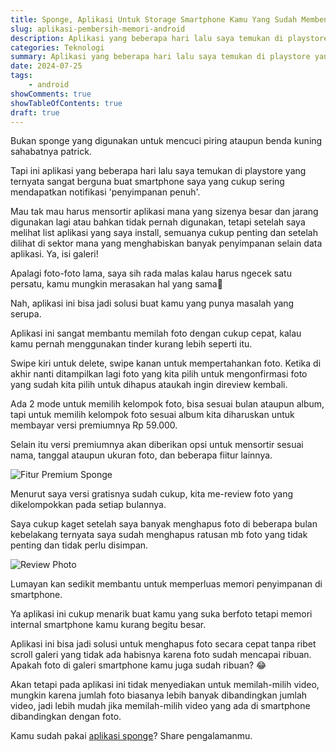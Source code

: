 ```yaml
---
title: Sponge, Aplikasi Untuk Storage Smartphone Kamu Yang Sudah Membengkak
slug: aplikasi-pembersih-memori-android
description: Aplikasi yang beberapa hari lalu saya temukan di playstore yang ternyata sangat berguna buat smartphone saya yang cukup sering mendapatkan notifikasi **memori penyimpanan penuh**.
categories: Teknologi
summary: Aplikasi yang beberapa hari lalu saya temukan di playstore yang ternyata sangat berguna buat smartphone saya yang cukup sering mendapatkan notifikasi **memori penyimpanan penuh**.
date: 2024-07-25
tags: 
    - android
showComments: true
showTableOfContents: true
draft: true
---
```


Bukan sponge yang digunakan untuk mencuci piring ataupun benda kuning sahabatnya patrick.

Tapi ini aplikasi yang beberapa hari lalu saya temukan di playstore yang ternyata sangat berguna buat smartphone saya yang cukup sering mendapatkan notifikasi 'penyimpanan penuh'.

Mau tak mau harus mensortir aplikasi mana yang sizenya besar dan jarang digunakan lagi atau bahkan tidak pernah digunakan, tetapi setelah saya melihat list aplikasi yang saya install, semuanya cukup penting dan setelah dilihat di sektor mana yang menghabiskan banyak penyimpanan selain data aplikasi. Ya, isi galeri!

Apalagi foto-foto lama, saya sih rada malas kalau harus ngecek satu persatu, kamu mungkin merasakan hal yang sama🤣

Nah, aplikasi ini bisa jadi solusi buat kamu yang punya masalah yang serupa.

Aplikasi ini sangat membantu memilah foto dengan cukup cepat, kalau kamu pernah menggunakan tinder kurang lebih seperti itu.

Swipe kiri untuk delete, swipe kanan untuk mempertahankan foto. Ketika di akhir nanti ditampilkan lagi foto yang kita pilih untuk mengonfirmasi foto yang sudah kita pilih untuk dihapus ataukah ingin direview kembali.

Ada 2 mode untuk memilih kelompok foto, bisa sesuai bulan ataupun album, tapi untuk memilih kelompok foto sesuai album kita diharuskan untuk membayar versi premiumnya Rp 59.000. 

Selain itu versi premiumnya akan diberikan opsi untuk mensortir sesuai nama, tanggal ataupun ukuran foto, dan beberapa fiitur lainnya.

![Fitur Premium Sponge](/img/sponge/sponge-premium.jpg "Fitur Premium Sponge")

Menurut saya versi gratisnya sudah cukup, kita me-review foto yang dikelompokkan pada setiap bulannya. 

Saya cukup kaget setelah saya banyak menghapus foto di beberapa bulan kebelakang ternyata saya sudah menghapus ratusan mb foto yang tidak penting dan tidak perlu disimpan.

![Review Photo](/img/sponge/seleksi-foto.jpg)

Lumayan kan sedikit membantu untuk memperluas memori penyimpanan di smartphone.

Ya aplikasi ini cukup menarik buat kamu yang suka berfoto tetapi memori internal smartphone kamu kurang begitu besar. 

Aplikasi ini bisa jadi solusi untuk menghapus foto secara cepat tanpa ribet scroll galeri yang tidak ada habisnya karena foto sudah mencapai ribuan. Apakah foto di galeri smartphone kamu juga sudah ribuan? 😂 

Akan tetapi pada aplikasi ini tidak menyediakan untuk memilah-milih video, mungkin karena jumlah foto biasanya lebih banyak dibandingkan jumlah video, jadi lebih mudah jika memilah-milih video yang ada di smartphone dibandingkan dengan foto.

Kamu sudah pakai [aplikasi sponge](https://play.google.com/store/apps/details?id=com.prismtree.sponge)? Share pengalamanmu.